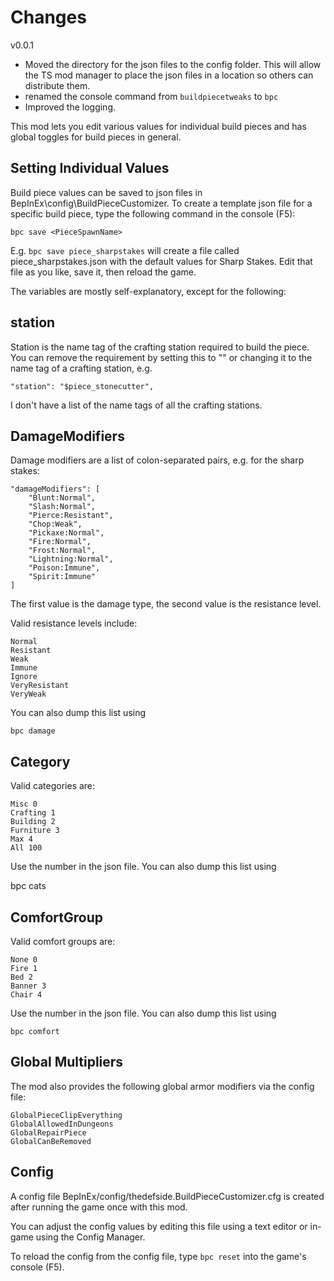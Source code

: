 ﻿# Changes
v0.0.1
 - Moved the directory for the json files to the config folder. This will allow the TS mod manager to place the json files in a location so others can distribute them.
 - renamed the console command from `buildpiecetweaks` to `bpc`
 - Improved the logging.

This mod lets you edit various values for individual build pieces and has global toggles for build pieces in general.


## Setting Individual Values

Build piece values can be saved to json files in BepInEx\config\BuildPieceCustomizer. To create a template json file for a specific build piece, type the following command in the console (F5):

`bpc save <PieceSpawnName>`

E.g. `bpc save piece_sharpstakes` will create a file called piece_sharpstakes.json with the default values for Sharp Stakes.  Edit that file as you
like, save it, then reload the game.

The variables are mostly self-explanatory, except for the following:

## station

Station is the name tag of the crafting station required to build the piece. You can remove the requirement by setting this to "" or changing it to the name tag of a crafting station, e.g.

`"station": "$piece_stonecutter",`

I don't have a list of the name tags of all the crafting stations.

## DamageModifiers

Damage modifiers are a list of colon-separated pairs, e.g. for the sharp stakes:
```
"damageModifiers": [
    "Blunt:Normal",
    "Slash:Normal",
    "Pierce:Resistant",
    "Chop:Weak",
    "Pickaxe:Normal",
    "Fire:Normal",
    "Frost:Normal",
    "Lightning:Normal",
    "Poison:Immune",
    "Spirit:Immune"
]
```
The first value is the damage type, the second value is the resistance level.

Valid resistance levels include:
```
Normal
Resistant
Weak
Immune
Ignore
VeryResistant
VeryWeak
```
You can also dump this list using

`bpc damage`


## Category

Valid categories are:
```
Misc 0
Crafting 1
Building 2
Furniture 3
Max 4
All 100
```
Use the number in the json file. You can also dump this list using

bpc cats


## ComfortGroup

Valid comfort groups are:
```
None 0
Fire 1
Bed 2
Banner 3
Chair 4
```
Use the number in the json file. You can also dump this list using

`bpc comfort`


## Global Multipliers

The mod also provides the following global armor modifiers via the config file:
```
GlobalPieceClipEverything
GlobalAllowedInDungeons
GlobalRepairPiece
GlobalCanBeRemoved
```

## Config

A config file BepInEx/config/thedefside.BuildPieceCustomizer.cfg is created after running the game once with this mod.

You can adjust the config values by editing this file using a text editor or in-game using the Config Manager﻿.

To reload the config from the config file, type `bpc reset` into the game's console (F5).

